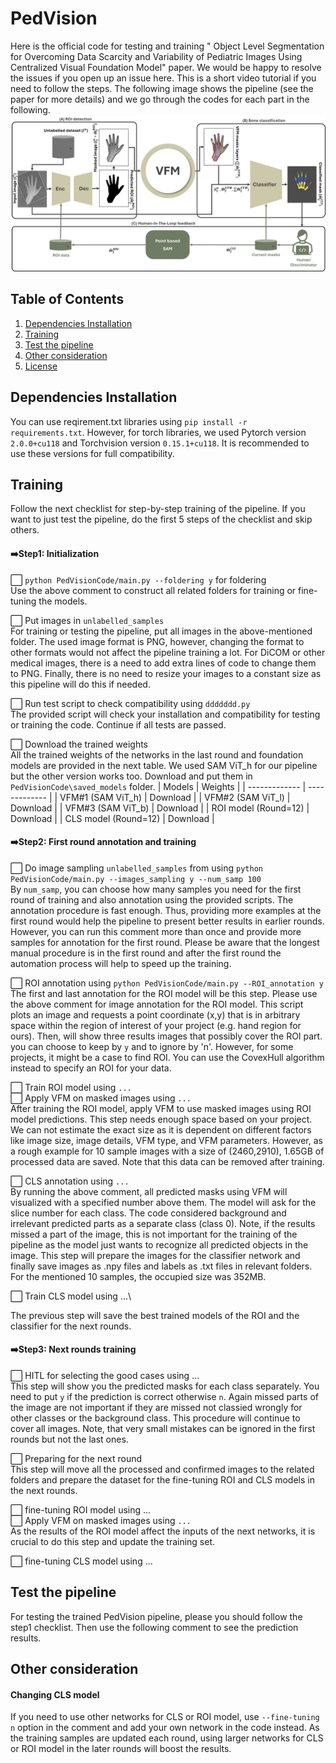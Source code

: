 
# PedVision
Here is the official code for testing and training " Object Level Segmentation for Overcoming Data Scarcity and Variability of Pediatric Images Using Centralized Visual Foundation Model" paper. We would be happy to resolve the issues if you open up an issue here. This is a short video tutorial if you need to follow the steps. The following image shows the pipeline (see the paper for more details) and we go through the codes for each part in the following. 
![pipeline](https://github.com/mohofar/PedVision/blob/main/git_images/Pipeline.jpg)

## Table of Contents
1. [Dependencies Installation](#dependencies-installation)
2. [Training](#training)
3. [Test the pipeline](#test-the-pipeline)
4. [Other consideration](#other-consideration)
5. [License](#license)

## Dependencies Installation
You can use reqirement.txt libraries using `pip install -r requirements.txt`. However, for torch libraries, we used Pytorch version `2.0.0+cu118` and Torchvision version `0.15.1+cu118`. It is recommended to use these versions for full compatibility. 

## Training 
Follow the next checklist for step-by-step training of the pipeline. If you want to just test the pipeline, do the first 5 steps of the checklist and skip others. 

#### ➡️Step1: Initialization 
⬜ `python PedVisionCode/main.py --foldering y` for foldering\
Use the above comment to construct all related folders for training or fine-tuning the models.

⬜ Put images in `unlabelled_samples`\
For training or testing the pipeline, put all images in the above-mentioned folder. The used image format is PNG, however, changing the format to other formats would not affect the pipeline training a lot. For DiCOM or other medical images, there is a need to add extra lines of code to change them to PNG. Finally, there is no need to resize your images to a constant size as this pipeline will do this if needed. 

⬜ Run test script to check compatibility using `ddddddd.py` \
The provided script will check your installation and compatibility for testing or training the code. Continue if all tests are passed.

⬜ Download the trained weights\
All the trained weights of the networks in the last round and foundation models are provided in the next table. We used SAM ViT_h for our pipeline but the other version works too. Download and put them in `PedVisionCode\saved_models` folder. 
| Models  | Weights |
| ------------- | ------------- |
| VFM#1 (SAM ViT_h)  | Download  |
| VFM#2 (SAM ViT_l)  | Download  |
| VFM#3 (SAM ViT_b)  | Download  |
| ROI model (Round=12)  | Download  |
| CLS model (Round=12) | Download  |

#### ➡️Step2: First round annotation and training 
⬜ Do image sampling `unlabelled_samples` from using `python PedVisionCode/main.py --images_sampling y --num_samp 100`\
By `num_samp`, you can choose how many samples you need for the first round of training and also annotation using the provided scripts. The annotation procedure is fast enough. Thus, providing more examples at the first round would help the pipeline to present better results in earlier rounds. However, you can run this comment more than once and provide more samples for annotation for the first round. Please be aware that the longest manual procedure is in the first round and after the first round the automation process will help to speed up the training.

⬜ ROI annotation using `python PedVisionCode/main.py --ROI_annotation y`\
The first and last annotation for the ROI model will be this step. Please use the above comment for image annotation for the ROI model. This script plots an image and requests a point coordinate (x,y) that is in arbitrary space within the region of interest of your project (e.g. hand region for ours). Then, will show three results images that possibly cover the ROI part. you can choose to keep by `y` and to ignore by 'n'. However, for some projects, it might be a case to find ROI. You can use the CovexHull algorithm instead to specify an ROI for your data. 

⬜ Train ROI model using `...`\
⬜ Apply VFM on masked images using `...`\
After training the ROI model, apply VFM to use masked images using ROI model predictions. This step needs enough space based on your project. We can not estimate the exact size as it is dependent on different factors like image size, image details, VFM type, and VFM parameters. However, as a rough example for 10 sample images with a size of (2460,2910), 1.65GB of processed data are saved. Note that this data can be removed after training. 

⬜ CLS annotation using `...`\
By running the above comment, all predicted masks using VFM will visualized with a specified number above them. The model will ask for the slice number for each class. The code considered background and irrelevant predicted parts as a separate class (class 0). Note, if the results missed a part of the image, this is not important for the training of the pipeline as the model just wants to recognize all predicted objects in the image. This step will prepare the images for the classifier network and finally save images as .npy files and labels as .txt files in relevant folders. For the mentioned 10 samples, the occupied size was 352MB. 

⬜ Train CLS model using ...\

The previous step will save the best trained models of the ROI and the classifier for the next rounds.
#### ➡️Step3: Next rounds training 
⬜ HITL for selecting the good cases using ...\
This step will show you the predicted masks for each class separately. You need to put `y` if the prediction is correct otherwise `n`. Again missed parts of the image are not important if they are missed not classied wrongly for other classes or the background class. This procedure will continue to cover all images. Note, that very small mistakes can be ignored in the first rounds but not the last ones. 

⬜ Preparing for the next round\
This step will move all the processed and confirmed images to the related folders and prepare the dataset for the fine-tuning ROI and CLS models in the next rounds. 

⬜ fine-tuning ROI model using ...\
⬜ Apply VFM on masked images using `...`\
As the results of the ROI model affect the inputs of the next networks, it is crucial to do this step and update the training set. 

⬜ fine-tuning CLS model using ...


## Test the pipeline
For testing the trained PedVision pipeline, please you should follow the step1 checklist. Then use the following comment to see the prediction results. 

## Other consideration

#### Changing CLS model
If you need to use other networks for CLS or ROI model, use `--fine-tuning n` option in the comment and add your own network in the code instead. As the training samples are updated each round, using larger networks for CLS or ROI model in the later rounds will boost the results. 
